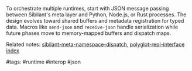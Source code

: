 To orchestrate multiple runtimes, start with JSON message passing between Sibilant's meta layer and Python, Node.js, or Rust processes. The design evolves toward shared buffers and metadata registration for typed data. Macros like `send-json` and `receive-json` handle serialization while future phases move to memory-mapped buffers and dispatch maps.

Related notes: [sibilant-meta-namespace-dispatch](sibilant-meta-namespace-dispatch.md), [polyglot-repl-interface](polyglot-repl-interface.md) [index](../../unique/index.md)

#tags: #runtime #interop #json

